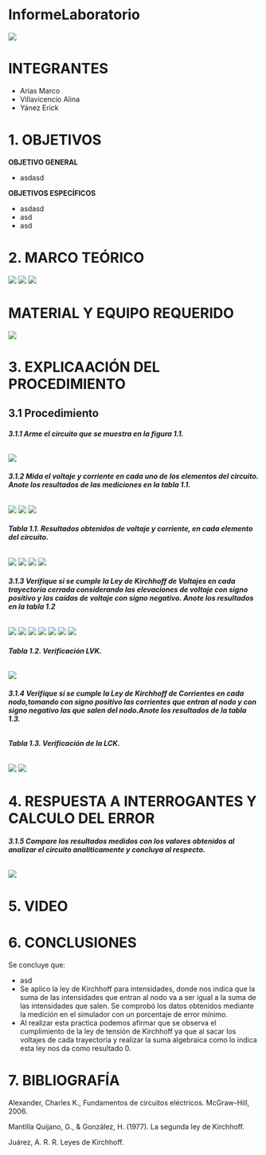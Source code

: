 # InformeLaboratorio

![](https://github.com/erickyanez1/IMAGENES-DEBER-1/blob/main/espe.png)

# **INTEGRANTES**

- Arias Marco
- Villavicencio Alina
- Yánez Erick


# **1. OBJETIVOS**

**OBJETIVO GENERAL**
  - asdasd
 
 **OBJETIVOS ESPECÍFICOS**
  - asdasd
  - asd
  - asd

# **2. MARCO TEÓRICO**

![](https://github.com/erickyanez1/IMG-KIRCHOFF/blob/main/Marco_teorico_map_1.png)
![](https://github.com/erickyanez1/IMG-KIRCHOFF/blob/main/Marco_teorico_map_2.png)
![](https://github.com/erickyanez1/IMG-KIRCHOFF/blob/main/Marco_teorico_map_3.png)

# MATERIAL Y EQUIPO REQUERIDO

![](https://github.com/erickyanez1/IMG-KIRCHOFF/blob/main/mteriales.png)

# **3. EXPLICAACIÓN DEL PROCEDIMIENTO**

## **3.1 Procedimiento**

###### **3.1.1 Arme el circuito que se muestra en la figura 1.1.**

![](https://github.com/erickyanez1/IMG-KIRCHOFF/blob/main/cap1.PNG)

###### **3.1.2 Mida el voltaje y corriente en cada uno de los elementos del circuito. Anote los resultados de las mediciones en la tabla 1.1.**

![](https://github.com/erickyanez1/IMG-KIRCHOFF/blob/main/cap2.PNG)
![](https://github.com/erickyanez1/IMG-KIRCHOFF/blob/main/cap3.PNG)
![](https://github.com/erickyanez1/IMG-KIRCHOFF/blob/main/cap4.PNG)

###### **Tabla 1.1. Resultados obtenidos de voltaje y corriente, en cada elemento del circuito.**

![](https://github.com/erickyanez1/IMG-KIRCHOFF/blob/main/cap5-tabla.PNG)
![](https://github.com/erickyanez1/IMG-KIRCHOFF/blob/main/cap6.PNG)
![](https://github.com/erickyanez1/IMG-KIRCHOFF/blob/main/cap7.PNG)
![](https://github.com/erickyanez1/IMG-KIRCHOFF/blob/main/cap8.PNG)

###### **3.1.3  Verifique si se cumple la Ley de Kirchhoff de Voltajes en cada trayectoria cerrada  considerando las elevaciones de voltaje con signo positivo y las caídas de voltaje con signo negativo. Anote los resultados en la tabla 1.2**

![](https://github.com/erickyanez1/IMG-KIRCHOFF/blob/main/img1_tabla2.png)
![](https://github.com/erickyanez1/IMG-KIRCHOFF/blob/main/img2_tabla2.png)
![](https://github.com/erickyanez1/IMG-KIRCHOFF/blob/main/img3_tabla2.png)
![](https://github.com/erickyanez1/IMG-KIRCHOFF/blob/main/img4_tabla2.png)
![](https://github.com/erickyanez1/IMG-KIRCHOFF/blob/main/img5_tabla2.png)
![](https://github.com/erickyanez1/IMG-KIRCHOFF/blob/main/img6_tabla2.png)
![](https://github.com/erickyanez1/IMG-KIRCHOFF/blob/main/img7_tabla2.png)

###### **Tabla 1.2. Verificación LVK.**

![](https://github.com/erickyanez1/IMG-KIRCHOFF/blob/main/img8_tabla2.png)

###### **3.1.4  Verifique si se cumple la Ley de Kirchhoff de Corrientes en cada nodo,tomando con signo positivo las corrientes que entran al nodo y con signo negativo las que salen del nodo.Anote los resultados de la tabla 1.3.**


###### **Tabla 1.3. Verificación de la LCK.**

![](https://github.com/erickyanez1/IMG-KIRCHOFF/blob/main/Tab3_Part4.jpg)
![](https://github.com/erickyanez1/IMG-KIRCHOFF/blob/main/Tab3_Part2.jpg)

# **4. RESPUESTA A INTERROGANTES Y CALCULO DEL ERROR**

###### **3.1.5  Compare los resultados medidos con los valores obtenidos al analizar el circuito analíticamente y concluya al respecto.**

![](https://github.com/erickyanez1/IMG-KIRCHOFF/blob/main/Tab3_Part3.jpg)

# **5. VIDEO**

# **6. CONCLUSIONES**

Se concluye que:

- asd
- Se aplico la ley de Kirchhoff para intensidades, donde nos indica que la suma de las intensidades que entran al nodo va a ser igual a la suma de las intensidades que salen. Se comprobó los datos obtenidos mediante la medición en el simulador con un porcentaje de error mínimo.
- Al realizar esta practica podemos afirmar que se observa el cumplimiento de la ley de tensión de Kirchhoff ya que al sacar los voltajes de cada trayectoria y realizar la suma algebraica como lo indica esta ley nos da como resultado 0.

# **7. BIBLIOGRAFÍA**

Alexander, Charles K., Fundamentos de circuitos eléctricos. McGraw-Hill, 2006.

Mantilla Quijano, G., & González, H. (1977). La segunda ley de Kirchhoff.

Juárez, A. R. R. Leyes de Kirchhoff.



